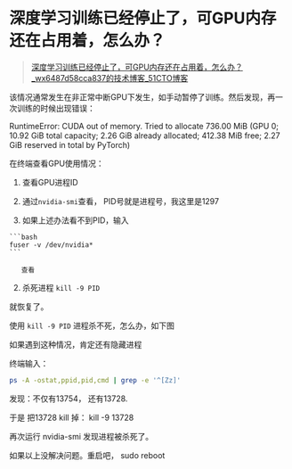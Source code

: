 # 深度学习训练已经停止了，可GPU内存还在占用着，怎么办？

> [深度学习训练已经停止了，可GPU内存还在占用着，怎么办？_wx6487d58cca837的技术博客_51CTO博客](https://blog.51cto.com/u_16159492/6479650)

该情况通常发生在非正常中断GPU下发生，如手动暂停了训练。然后发现，再一次训练的时候出现错误：

RuntimeError: CUDA out of memory. Tried to allocate 736.00 MiB (GPU 0; 10.92 GiB total capacity; 2.26 GiB already allocated; 412.38 MiB free; 2.27 GiB reserved in total by PyTorch)

在终端查看GPU使用情况：



1. 查看GPU进程ID

  1. 通过`nvidia-smi`查看， PID号就是进程号，我这里是1297

  2. 如果上述办法看不到PID，输入  

    ```bash
    fuser -v /dev/nvidia*
    ```

       查看



2. 杀死进程  `kill -9 PID`


就恢复了。

使用 `kill -9 PID` 进程杀不死，怎么办，如下图


如果遇到这种情况，肯定还有隐藏进程

终端输入：

```bash
ps -A -ostat,ppid,pid,cmd | grep -e '^[Zz]'
```



发现：不仅有13754， 还有13728.

于是 把13728 kill 掉： kill -9 13728

再次运行 nvidia-smi 发现进程被杀死了。

如果以上没解决问题。重启吧， sudo reboot

